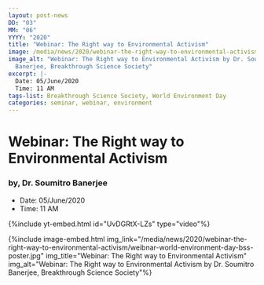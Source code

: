 ```yaml
---
layout: post-news
DD: "03"
MM: "06"
YYYY: "2020"
title: "Webinar: The Right way to Environmental Activism"
image: /media/news/2020/webinar-the-right-way-to-environmental-activism/world-environment-day-bss.jpg
image_alt: "Webinar: The Right way to Environmental Activism by Dr. Soumitro
  Banerjee, Breakthrough Science Society"
excerpt: |-
  Date: 05/June/2020
  Time: 11 AM
tags-list: Breakthrough Science Society, World Environment Day
categories: seminar, webinar, environment
---
```

# Webinar: The Right way to Environmental Activism

### by, Dr. Soumitro Banerjee

* Date: 05/June/2020 
* Time: 11 AM

{%include yt-embed.html id="UvDGRtX-LZs" type="video"%}



{%include image-embed.html img_link="/media/news/2020/webinar-the-right-way-to-environmental-activism/weibnar-world-environment-day-bss-poster.jpg" img_title="Webinar: The Right way to Environmental Activism" img_alt="Webinar: The Right way to Environmental Activism by Dr. Soumitro Banerjee, Breakthrough Science Society"%}